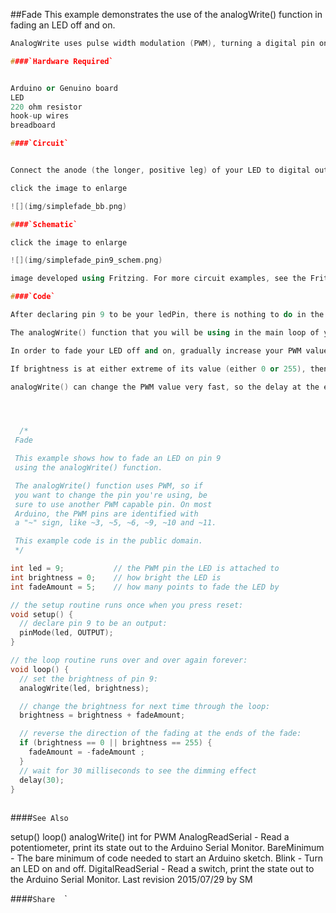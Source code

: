 ##Fade
This example demonstrates the use of the analogWrite() function in fading an LED off and on. 
```c++
AnalogWrite uses pulse width modulation (PWM), turning a digital pin on and off very quickly with different ratio between on and off, to create a fading effect.

####`Hardware Required`


Arduino or Genuino board
LED
220 ohm resistor
hook-up wires
breadboard

####`Circuit`


Connect the anode (the longer, positive leg) of your LED to digital output pin 9 on your board through a 220 ohm resistor. Connect the cathode (the shorter, negative leg) directly to ground. 

click the image to enlarge

![](img/simplefade_bb.png)

####`Schematic`

click the image to enlarge

![](img/simplefade_pin9_schem.png)

image developed using Fritzing. For more circuit examples, see the Fritzing project page 

####`Code`

After declaring pin 9 to be your ledPin, there is nothing to do in the setup() function of your code. 

The analogWrite() function that you will be using in the main loop of your code requires two arguments: One telling the function which pin to write to, and one indicating what PWM value to write. 

In order to fade your LED off and on, gradually increase your PWM value from 0 (all the way off) to 255 (all the way on), and then back to 0 once again to complete the cycle.  In the sketch below, the PWM value is set using a variable called brightness.  Each time through the loop, it increases by the value of the variable fadeAmount. 

If brightness is at either extreme of its value (either 0 or 255), then fadeAmount is changed to its negative. In other words, if fadeAmount is 5, then it is set to -5. If it's -5, then it's set to 5. The next time through the loop, this change causes brightness to change direction as well.

analogWrite() can change the PWM value very fast, so the delay at the end of the sketch controls the speed of the fade.  Try changing the value of the delay and see how it changes the fading effect.




  /*
 Fade

 This example shows how to fade an LED on pin 9
 using the analogWrite() function.

 The analogWrite() function uses PWM, so if
 you want to change the pin you're using, be
 sure to use another PWM capable pin. On most
 Arduino, the PWM pins are identified with 
 a "~" sign, like ~3, ~5, ~6, ~9, ~10 and ~11.

 This example code is in the public domain.
 */

int led = 9;           // the PWM pin the LED is attached to
int brightness = 0;    // how bright the LED is
int fadeAmount = 5;    // how many points to fade the LED by

// the setup routine runs once when you press reset:
void setup() {
  // declare pin 9 to be an output:
  pinMode(led, OUTPUT);
}

// the loop routine runs over and over again forever:
void loop() {
  // set the brightness of pin 9:
  analogWrite(led, brightness);

  // change the brightness for next time through the loop:
  brightness = brightness + fadeAmount;

  // reverse the direction of the fading at the ends of the fade:
  if (brightness == 0 || brightness == 255) {
    fadeAmount = -fadeAmount ;
  }
  // wait for 30 milliseconds to see the dimming effect
  delay(30);
}
  
```





####`See Also`

setup()
loop()
analogWrite() 
int
for
PWM
AnalogReadSerial - Read a potentiometer, print its state out to the Arduino Serial Monitor.
BareMinimum - The bare minimum of code needed to start an Arduino sketch.
Blink - Turn an LED on and off.
DigitalReadSerial - Read a switch, print the state out to the Arduino Serial Monitor.
 Last revision 2015/07/29 by SM 



				
				




  ####`Share`
`
`
`
